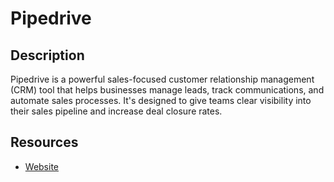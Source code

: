# Pipedrive

## Description

Pipedrive is a powerful sales-focused customer relationship management (CRM) tool that helps businesses manage leads, track communications, and automate sales processes. It's designed to give teams clear visibility into their sales pipeline and increase deal closure rates.

## Resources

- [Website](pipedrive.com)
